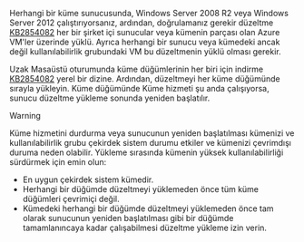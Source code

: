 Herhangi bir küme sunucusunda, Windows Server 2008 R2 veya Windows Server 2012 çalıştırıyorsanız, ardından, doğrulamanız gerekir düzeltme [KB2854082](http://support.microsoft.com/kb/2854082) her bir şirket içi sunucular veya kümenin parçası olan Azure VM'ler üzerinde yüklü. Ayrıca herhangi bir sunucu veya kümedeki ancak değil kullanılabilirlik grubundaki VM bu düzeltmenin yüklü olması gerekir.

Uzak Masaüstü oturumunda küme düğümlerinin her biri için indirme [KB2854082](http://support.microsoft.com/kb/2854082) yerel bir dizine. Ardından, düzeltmeyi her küme düğümünde sırayla yükleyin. Küme düğümünde Küme hizmeti şu anda çalışıyorsa, sunucu düzeltme yükleme sonunda yeniden başlatılır.

> [!WARNING]
> Küme hizmetini durdurma veya sunucunun yeniden başlatılması kümenizi ve kullanılabilirlik grubu çekirdek sistem durumu etkiler ve kümenizi çevrimdışı duruma neden olabilir. Yükleme sırasında kümenin yüksek kullanılabilirliği sürdürmek için emin olun:
> 
> * En uygun çekirdek sistem kümedir. 
> * Herhangi bir düğümde düzeltmeyi yüklemeden önce tüm küme düğümleri çevrimiçi değil.
> * Kümedeki herhangi bir düğümde düzeltmeyi yüklemeden önce tam olarak sunucunun yeniden başlatılması gibi bir düğümde tamamlanıncaya kadar çalışabilmesi düzeltme yükleme izin verin.
> 
> 

